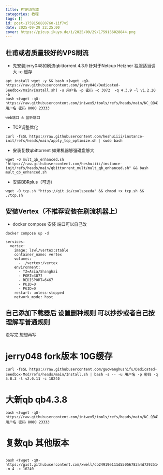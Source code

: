 ```yaml
---
title: PT刷流指南
categories: 教程
tags: []
id: post-1759158880760-1if7v5
date: 2025-09-29 22:25:00
cover: https://picup.ikuyo.de/i/2025/09/29/1759156028844.png
---
```

## 杜甫或者质量较好的VPS刷流


- 先安装jerry048的刷流qbittorrent 4.3.9   针对于Netcup Hetzner 独服适当调大 -c 缓存
```
apt install wget -y && bash <(wget -qO- https://raw.githubusercontent.com/jerry048/Dedicated-Seedbox/main/Install.sh) -u 用户名 -p 密码 -c 3072  -q 4.3.9 -l v1.2.20 -b
bash <(wget -qO- https://raw.githubusercontent.com/iniwex5/tools/refs/heads/main/NC_QB438.sh) 用户名 密码 8080 23333

web端口 & 监听端口
```

- TCP调整优化
```
curl -fsSL https://raw.githubusercontent.com/heshuiiii/instance-init/refs/heads/main/apply_tcp_optimize.sh | sudo bash
```

 - 安装复数qbittorrent   如果机器够强磁盘够大
```
wget -O mult_qb_enhanced.sh "https://raw.githubusercontent.com/heshuiiii/instance-init/refs/heads/main/qbittorrent_mult/mult_qb_enhanced.sh" && bash mult_qb_enhanced.sh
```


- 安装BBRplus（可选）
```
wget -O tcp.sh "https://git.io/coolspeeda" && chmod +x tcp.sh && ./tcp.sh
```


## 安装Vertex（不推荐安装在刷流机器上）

 - docker compose 安装 端口可以自己改
```
docker compose up -d
```
```
services:
  vertex:
    image: lswl/vertex:stable
    container_name: vertex
    volumes:
      - ./vertex:/vertex
    environment:
      - TZ=Asia/Shanghai
      - PORT=3077
      - REDISPORT=6467
      - PUID=0
      - PGID=0
    restart: unless-stopped
    network_mode: host
```





## 自己添加下载器后 设置删种规则 可以抄抄或者自己按理解写普通规则

没写完 想想再写



# jerry048 fork版本 10G缓存
```
curl -fsSL https://raw.githubusercontent.com/guowanghushifu/Dedicated-Seedbox-Mod/refs/heads/main/Install.sh | bash -s -- -u 用户名 -p 密码 -q 5.0.3 -l v2.0.11 -c 10240

```



# 大新qb qb4.3.8
```
bash <(wget -qO- https://raw.githubusercontent.com/iniwex5/tools/refs/heads/main/NC_QB438.sh) 用户名 密码 8080 23333
```

# 复数qb 其他版本
```

bash <(wget -qO- https://gist.githubusercontent.com/xwell/cb24919e111d55056783a4d7292514fd/raw/05b253a1c0836b78ab5c7fd63f3874530c29cb0a/more_qb.sh) -n 4 -c 10240 
```

























